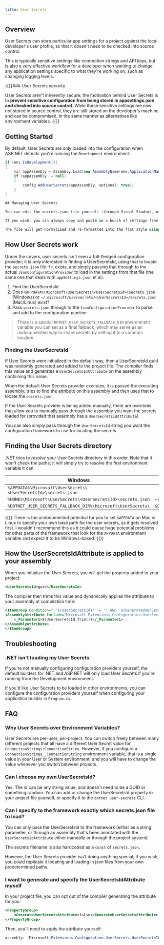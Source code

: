 ```yaml
---
title: User Secrets
---
```


## Overview

User Secrets can store particular app settings for a project against the local developer's user profile, so that it doesn't need to be checked into source control.

This is typically sensitive settings like connection strings and API keys, but is also a very effective workflow for a developer when wanting to change any application settings specific to what they're working on, such as changing logging levels.

{{<warning>}}### User Secrets security

User Secrets aren't inherently secure; the motivation behind User Secrets is to **prevent sensitive configuration from being stored in appsettings.json and checked into source control**. While these sensitive settings are now not stored in source control, they are still stored on the developer's machine and can be compromised, in the same manner as alternatives like environment variables.
{{</warning>}}

## Getting Started

By default, User Secrets are only loaded into the configuration when ASP.NET detects you're running the `Development` environment:

```csharp {hl_lines=[1]}
if (env.IsDevelopment())
{
    var appAssembly = Assembly.Load(new AssemblyName(env.ApplicationName));
    if (appAssembly != null)
    {
        config.AddUserSecrets(appAssembly, optional: true);
    }
}

## Managing User Secrets

You can edit the secrets.json file yourself (through Visual Studio), or opening it from the file system.

If you wish, you can always copy and paste in a bunch of settings from appSettings.json for example, in nested json format, and prune as you like.

The file will get normalized and re-formatted into the flat style using the ":" delimiter, so don't waste your time trying to make it look pretty or organized.

```

## How User Secrets work

Under the covers, user secrets isn't even a full-fledged configuration provider; it is only interested in finding a UserSecretsId, using that to locate the `secrets.json` file if it exists, and simply passing that through to the actual `JsonConfigurationProvider` to load in the settings from that file (the same one that deals with `appSettings.json` et al).

1. Find the UserSecretsId.
1. Does `%APPDATA%\Microsoft\UserSecrets\<UserSecretsId>\secrets.json` (Windows) or `~/.microsoft/usersecrets/<UserSecretsId>/secrets.json` (Mac/Linux) exist?
1. Pass `secrets.json` through to the `JsonConfigurationProvider` to parse and add to the configuration pipeline.

> There is a special `DOTNET_USER_SECRETS_FALLBACK_DIR` environment variable you can set as a final fallback, which may serve as an undocumented way to share secrets by setting it to a common location.

### Finding the UserSecretsId

If User Secrets were initialized in the default way, then a UserSecretsId guid was randomly generated and added to the project file. The compiler finds this value and generates a `UserSecretsIdAttribute` on the assembly containing this value.

When the default User Secrets provider executes, it is passed the executing assembly, tries to find the attribute on this assembly and then uses that to locate the `secrets.json`.

If the User Secrets provider is being added manually, there are overrides that allow you to manually pass through the assembly you want the secrets loaded for (provided that assembly has a `UserSecretsIdAttribute`).

You can also simply pass through the `UserSecretsId` string you want the configuration framework to use for locating the secrets.

## Finding the User Secrets directory

.NET tries to *resolve* your User Secrets directory in this order. Note that it won't check the paths; it will simply try to resolve the first environment variable it can.

| Windows | Mac / Linux |
|----------|-------------|
| `%APPDATA%\Microsoft\UserSecrets\<UserSecretsId>\secrets.json` |  |
| `%HOME%\Microsoft\UserSecrets\<UserSecretsId>\secrets.json` | `~/.microsoft/usersecrets/<UserSecretsId>/secrets.json` |
| `%DOTNET_USER_SECRETS_FALLBACK_DIR%\Microsoft\UserSecrets\` | `$DOTNET_USER_SECRETS_FALLBACK_DIR/.microsoft/usersecrets/<UserSecretsId>/secrets.json` |

{{<warning>}}
There is the undocumented potential for you to set `$APPDATA` on Mac or Linux to specify your own base path for the user secrets, as it gets resolved first. I wouldn't recommend
this as it could cause huge potential problems for other parts of the framework that look for the `APPDATA` environment variable and expect it to be Windows-based.
{{</warning>}}

## How the UserSecretsIdAttribute is applied to your assembly

When you initialize the User Secrets, you will get the property added to your project:

```xml
<UserSecretsId>guid</UserSecretsId>
```

The compiler then trims this value and dynamically applies the attribute to your assembly at compilation time:

```xml
<ItemGroup Condition=" '$(UserSecretsId)' != '' AND '$(GenerateUserSecretsAttribute)' != 'false' ">
<AssemblyAttribute Include="Microsoft.Extensions.Configuration.UserSecrets.UserSecretsIdAttribute">
    <_Parameter1>$(UserSecretsId.Trim())</_Parameter1>
</AssemblyAttribute>
</ItemGroup>
```

## Troubleshooting

### .NET isn't loading my User Secrets

If you're not manually configuring configuration providers yourself, the default builders for .NET and ASP.NET will only load User Secrets if you're running from the Development environment.

If you'd like User Secrets to be loaded in other environments, you can configure the configuration providers yourself when configuring your application builder in `Program.cs`.

## FAQ

### Why User Secrets over Environment Variables?

User Secrets are per-user, per-project. You can switch freely between many different projects that all have a different User Secret value for `ConnectionStrings:ConnectionString`. However, if you configure a `ConnectionStrings__ConnectionString` environment variable, that is a single value in your User or System environment, and you will have to change the value whenever you switch between projects.

### Can I choose my own UserSecretsId?

Yes. The id can be any string value, and doesn't need to be a GUID or something random. You can add or change the UserSecretsId property in your project file yourself, or specify it to the `dotnet user-secrets` CLI.

### Can I specify to the framework exactly which secrets.json file to load?

You can only pass the UserSecretsId to the framework (either as a string parameter, or through an assembly that's been annotated with the `UserSecretsIdAttribute` either manually or through the project system).

The secrets filename is also hardcoded as a `const` of `secrets.json`.

However, the User Secrets provider isn't doing anything special; if you wish, you could replicate it locating and loading in json files from your own predetermined paths.

### I want to generate and specify the UserSecretsIdAttribute myself

In your project file, you can opt out of the compiler generating the attribute for you:

```xml
<PropertyGroup>
    <GenerateUserSecretsAttribute>false</GenerateUserSecretsAttribute>
</PropertyGroup>
```

Then, you'll need to apply the attribute yourself:

```csharp
assembly: [Microsoft.Extensions.Configuration.UserSecrets.UserSecretsIdAttribute("Your user secrets id")]
```
